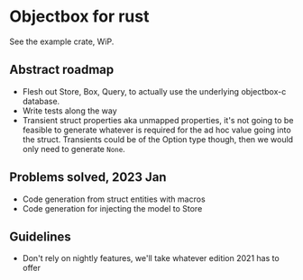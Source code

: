 # Objectbox for rust

See the example crate, WiP.

## Abstract roadmap
* Flesh out Store, Box, Query, to actually use the underlying objectbox-c database.
* Write tests along the way
* Transient struct properties aka unmapped properties, it's not going to be feasible to generate whatever is required for the ad hoc value going into the struct. Transients could be of the Option type though, then we would only need to generate `None`.
## Problems solved, 2023 Jan
* Code generation from struct entities with macros
* Code generation for injecting the model to Store

## Guidelines
* Don't rely on nightly features, we'll take whatever edition 2021 has to offer